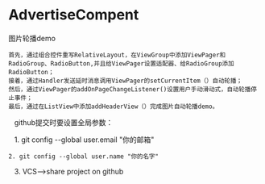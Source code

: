 # AdvertiseCompent
图片轮播demo

    首先，通过组合控件重写RelativeLayout，在ViewGroup中添加ViewPager和RadioGroup、RadioButton,并且给ViewPager设置适配器、给RadioGroup添加RadioButton；
    接着，通过Handler发送延时消息调用ViewPager的setCurrentItem（）自动轮播；
    然后，通过ViewPager的addOnPageChangeListener()设置用户手动滑动式，自动轮播停止事件；
    最后，通过在ListView中添加addHeaderView（）完成图片自动轮播demo。
    



    github提交时要设置全局参数：
    
    1. git config --global user.email "你的邮箱"
    
    2. git config --global user.name "你的名字"
    
    3. VCS-->share project on github
